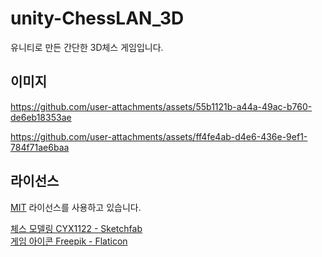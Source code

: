 # unity-ChessLAN_3D
유니티로 만든 간단한 3D체스 게임입니다.

## 이미지
https://github.com/user-attachments/assets/55b1121b-a44a-49ac-b760-de6eb18353ae

https://github.com/user-attachments/assets/ff4fe4ab-d4e6-436e-9ef1-784f71ae6baa

## 라이선스
[MIT](./LICENSE) 라이선스를 사용하고 있습니다.

<a href="https://sketchfab.com/3d-models/cartoon-chess-set-daae6882d0354d6389491e24f887b649/" title="체스 모델링">체스 모델링 CYX1122 - Sketchfab</a>  
<a href="https://www.flaticon.com/kr/free-icons/" title="체스 아이콘">게임 아이콘 Freepik - Flaticon</a>
